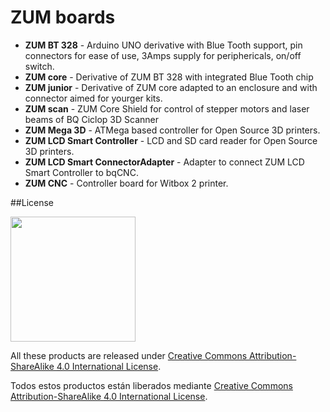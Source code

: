 # ZUM boards

* **ZUM BT 328** - Arduino UNO derivative with Blue Tooth support, pin connectors for ease of use, 3Amps supply for periphericals, on/off switch.
* **ZUM core** - Derivative of ZUM BT 328 with integrated Blue Tooth chip
* **ZUM junior** - Derivative of ZUM core adapted to an enclosure and with connector aimed for yourger kits.
* **ZUM scan** - ZUM Core Shield for control of stepper motors and laser beams of BQ Ciclop 3D Scanner
* **ZUM Mega 3D** - ATMega based controller for Open Source 3D printers.
* **ZUM LCD Smart Controller** - LCD and SD card reader for Open Source 3D printers.
* **ZUM LCD Smart ConnectorAdapter** - Adapter to connect ZUM LCD Smart Controller to bqCNC.
* **ZUM CNC** - Controller board for Witbox 2 printer.

##License

<img src="./doc/LICENSE/by-sa.png" width="200" align = "center">

All these products are released under [Creative Commons Attribution-ShareAlike 4.0 International License](http://creativecommons.org/licenses/by-sa/4.0/).

Todos estos productos están liberados mediante [Creative Commons Attribution-ShareAlike 4.0 International License](http://creativecommons.org/licenses/by-sa/4.0/).
